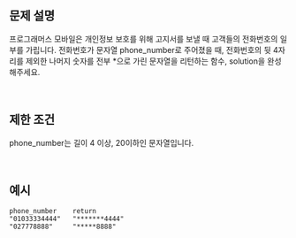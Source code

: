 ## 문제 설명

프로그래머스 모바일은 개인정보 보호를 위해 고지서를 보낼 때 고객들의 전화번호의 일부를 가립니다.
전화번호가 문자열 phone_number로 주어졌을 때, 전화번호의 뒷 4자리를 제외한 나머지 숫자를 전부 \*으로 가린 문자열을 리턴하는 함수, solution을 완성해주세요.

<br>

## 제한 조건

phone_number는 길이 4 이상, 20이하인 문자열입니다.

<br>

## 예시

```
phone_number	return
"01033334444"	"*******4444"
"027778888"	    "*****8888"
```
